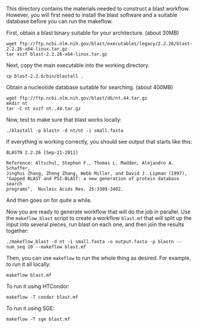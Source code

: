 This directory contains the materials needed to construct a blast workflow.
However, you will first need to install the blast software and a suitable
database before you can run the makeflow.

First, obtain a blast binary suitable for your architecture. (about 30MB)
```
wget ftp://ftp.ncbi.nlm.nih.gov/blast/executables/legacy/2.2.26/blast-2.2.26-x64-linux.tar.gz
tar xvzf blast-2.2.26-x64-linux.tar.gz
```

Next, copy the main executable into the working directory.
```
cp blast-2.2.6/bin/blastall .
```

Obtain a nucleotide database suitable for searching. (about 400MB)
```
wget ftp://ftp.ncbi.nlm.nih.gov/blast/db/nt.44.tar.gz
mkdir nt
tar -C nt xvzf nt..44.tar.gz
```

Now, test to make sure that blast works locally:
```
./blastall -p blastn -d nt/nt -i small.fasta

```

If everything is working correctly, you should see output that starts like this:

```
BLASTN 2.2.26 [Sep-21-2011]

Reference: Altschul, Stephen F., Thomas L. Madden, Alejandro A. Schaffer, 
Jinghui Zhang, Zheng Zhang, Webb Miller, and David J. Lipman (1997), 
"Gapped BLAST and PSI-BLAST: a new generation of protein database search
programs",  Nucleic Acids Res. 25:3389-3402.

```

And then goes on for quite a while.

Now you are ready to generate workflow that will do the job in parallel.
Use the `makeflow_blast` script to create a workflow `blast.mf` that
will split up the input into several pieces, run blast on each one,
and then join the results together:

```
./makeflow_blast -d nt -i small.fasta -o output.fasta -p blastn --num_seq 10 --makeflow blast.mf
```

Then, you can use `makeflow` to run the whole thing as desired.
For example, to run it all locally:

```
makeflow blast.mf
```

To run it using HTCondor:

```
makeflow -T condor blast.mf
```

To run it using SGE:

```
makeflow -T sge blast.mf
```

